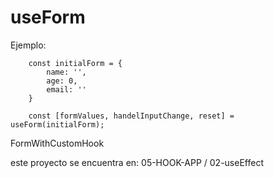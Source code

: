 # useForm

Ejemplo:
```
    const initialForm = {
        name: '',
        age: 0,
        email: ''
    }

    const [formValues, handelInputChange, reset] = useForm(initialForm);

```

FormWithCustomHook

este proyecto se encuentra en: 05-HOOK-APP / 02-useEffect
